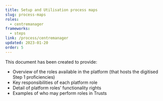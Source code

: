 ```yaml
---
title: Setup and Utilisation process maps
slug: process-maps
roles:
  - centremanager
frameworks:
  - steps
link: /process/centremanager
updated: 2023-01-20
order: 5
---
```

This document has been created to provide:​

- Overview of the roles available in the platform (that hosts the digitised Step 1 proficiencies)
- Key responsibilities of each platform role
- Detail of platform roles’ functionality rights
- Examples of who may perform roles in Trusts